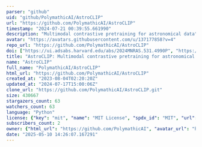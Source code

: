```yaml
---
parser: "github"
uid: "github/PolymathicAI/AstroCLIP"
url: "https://github.com/PolymathicAI/AstroCLIP"
timestamp: "2024-07-21 00:39:55.661990"
description: "Multimodal contrastive pretraining for astronomical data"
avatar: "https://avatars.githubusercontent.com/u/137177858?v=4"
repo_url: "https://github.com/PolymathicAI/AstroCLIP"
doi: ["https://ui.adsabs.harvard.edu/abs/2024MNRAS.531.4990P", "https://ui.adsabs.harvard.edu/abs/2024ascl.soft07015L/abstract"]
title: "AstroCLIP: Multimodal contrastive pretraining for astronomical data"
name: "AstroCLIP"
full_name: "PolymathicAI/AstroCLIP"
html_url: "https://github.com/PolymathicAI/AstroCLIP"
created_at: "2023-08-04T02:20:20Z"
updated_at: "2024-07-17T15:00:06Z"
clone_url: "https://github.com/PolymathicAI/AstroCLIP.git"
size: 430667
stargazers_count: 63
watchers_count: 63
language: "Python"
license: {"key": "mit", "name": "MIT License", "spdx_id": "MIT", "url": "https://api.github.com/licenses/mit", "node_id": "MDc6TGljZW5zZTEz"}
subscribers_count: 2
owner: {"html_url": "https://github.com/PolymathicAI", "avatar_url": "https://avatars.githubusercontent.com/u/137177858?v=4", "login": "PolymathicAI", "type": "Organization"}
date: "2025-05-10 14:26:07.167291"
---
```

